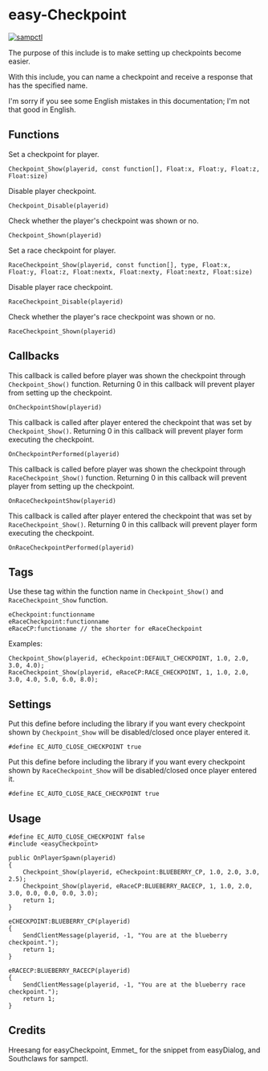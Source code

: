 # easy-Checkpoint

[![sampctl](https://img.shields.io/badge/sampctl-samp--easyCheckpoint-2f2f2f.svg?style=for-the-badge)](https://github.com/Hreesang/samp-easyCheckpoint)

The purpose of this include is to make setting up checkpoints become easier.

With this include, you can name a checkpoint and receive a response that has the specified name.

I'm sorry if you see some English mistakes in this documentation; I'm not that good in English.

## Functions

Set a checkpoint for player.
```pawn
Checkpoint_Show(playerid, const function[], Float:x, Float:y, Float:z, Float:size)
```

Disable player checkpoint.
```pawn
Checkpoint_Disable(playerid)
```

Check whether the player's checkpoint was shown or no.
```pawn
Checkpoint_Shown(playerid)
```

Set a race checkpoint for player.
```pawn
RaceCheckpoint_Show(playerid, const function[], type, Float:x, Float:y, Float:z, Float:nextx, Float:nexty, Float:nextz, Float:size)
```

Disable player race checkpoint.
```pawn
RaceCheckpoint_Disable(playerid)
```

Check whether the player's race checkpoint was shown or no.
```pawn
RaceCheckpoint_Shown(playerid)
```

## Callbacks

This callback is called before player was shown the checkpoint through ``Checkpoint_Show()`` function. Returning 0 in this callback will prevent player from setting up the checkpoint.
```pawn
OnCheckpointShow(playerid)
```

This callback is called after player entered the checkpoint that was set by ``Checkpoint_Show()``. Returning 0 in this callback will prevent player form executing the checkpoint.
```pawn
OnCheckpointPerformed(playerid)
```

This callback is called before player was shown the checkpoint through ``RaceCheckpoint_Show()`` function. Returning 0 in this callback will prevent player from setting up the checkpoint.
```pawn
OnRaceCheckpointShow(playerid)
```

This callback is called after player entered the checkpoint that was set by ``RaceCheckpoint_Show()``. Returning 0 in this callback will prevent player form executing the checkpoint.
```pawn
OnRaceCheckpointPerformed(playerid)
```

## Tags

Use these tag within the function name in ``Checkpoint_Show()`` and ``RaceCheckpoint_Show`` function.
```pawn
eCheckpoint:functionname
eRaceCheckpoint:functionname
eRaceCP:functioname // the shorter for eRaceCheckpoint
```

Examples:
```pawn
Checkpoint_Show(playerid, eCheckpoint:DEFAULT_CHECKPOINT, 1.0, 2.0, 3.0, 4.0);
RaceCheckpoint_Show(playerid, eRaceCP:RACE_CHECKPOINT, 1, 1.0, 2.0, 3.0, 4.0, 5.0, 6.0, 8.0);
```

## Settings

Put this define before including the library if you want every checkpoint
shown by ``Checkpoint_Show`` will be disabled/closed once player entered it.
```pawn
#define EC_AUTO_CLOSE_CHECKPOINT true
```

Put this define before including the library if you want every checkpoint
shown by ``RaceCheckpoint_Show`` will be disabled/closed once player entered it.
```pawn
#define EC_AUTO_CLOSE_RACE_CHECKPOINT true
```

## Usage
```pawn
#define EC_AUTO_CLOSE_CHECKPOINT false
#include <easyCheckpoint>

public OnPlayerSpawn(playerid)
{
    Checkpoint_Show(playerid, eCheckpoint:BLUEBERRY_CP, 1.0, 2.0, 3.0, 2.5);
    Checkpoint_Show(playerid, eRaceCP:BLUEBERRY_RACECP, 1, 1.0, 2.0, 3.0, 0.0, 0.0, 0.0, 3.0);
    return 1;
}

eCHECKPOINT:BLUEBERRY_CP(playerid)
{
    SendClientMessage(playerid, -1, "You are at the blueberry checkpoint.");
    return 1;
}

eRACECP:BLUEBERRY_RACECP(playerid)
{
    SendClientMessage(playerid, -1, "You are at the blueberry race checkpoint.");
    return 1;
}
```

## Credits

Hreesang for easyCheckpoint, Emmet_ for the snippet from easyDialog, and Southclaws for sampctl.